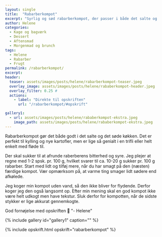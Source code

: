```yaml
---
layout: single
title:  "Rabarberkompot"
excerpt: "Syrlig og sød rabarberkompot, der passer i både det salte og det søde køkken"
author: Helene
categories:  
  - Kage og bagværk
  - Dessert
  - Aftensmad
  - Morgenmad og brunch  
tags: 
  - Helene
  - Rabarber
  - Frugt
permalink: /rabarberkompot/
excerpt: 
header:
  teaser: assets/images/posts/helene/rabarberkompot-teaser.jpeg
  overlay_image: assets/images/posts/helene/rababerkompot-header.jpeg
  overlay_filter: 0.25 # 
  actions:
    - label: "Direkte til opskriften"
      url: "/rabarberkompot/#opskrift"

gallery1:
  - url: assets/images/posts/helene/rababerkompot-ekstra.jpeg
    image_path: assets/images/posts/helene/rababerkompot-ekstra.jpeg
---
```

Rabarberkompot gør det både godt i det salte og det søde køkken. Det er perfekt til kylling og nye kartofler, men er lige så genialt i en trifli eller helt enkelt med fløde til.

Der skal sukker til at afrunde raberberens bitterhed og syre. Jeg plejer at regne med 1-2 spsk. pr. 100 g, hvilket svarer til ca. 10-20 g sukker pr. 100 g rabarber. Start med lidt og tilføj mere, når du har smagt på den (næsten) færdige kompot. Vær opmærksom på, at varme ting smager lidt sødere end afkølede.

Jeg koger min kompot uden vand, så den ikke bliver for flydende. Derfor koger jeg den også langsomt op. Efter min mening skal en god kompot ikke være helt udkogt men have tekstur. Sluk derfor for kompotten, når de sidste stykker er lige akkurat gennemkogte. 

God fornøjelse med opskriften :blossom:
"- Helene"

{% include gallery id="gallery1"  caption="" %}

{% include opskrift.html opskrift="rabarberkompot" %}